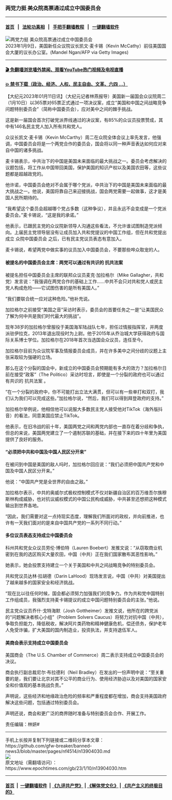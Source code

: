 ### 两党力挺 美众院高票通过成立中国委员会
------------------------

#### [首页](https://github.com/gfw-breaker/banned-news3/blob/master/README.md) &nbsp;&nbsp;|&nbsp;&nbsp; [法轮功真相](https://github.com/begood0513/basic/blob/master/README.md)  &nbsp;&nbsp;|&nbsp;&nbsp; [手把手翻墙教程](https://github.com/gfw-breaker/guides/wiki)  &nbsp;&nbsp;|&nbsp;&nbsp; [一键翻墙软件](https://github.com/gfw-breaker/nogfw/blob/master/README.md)  



<div><img alt="两党力挺 美众院高票通过成立中国委员会" class="attachment-djy_600_400 size-djy_600_400 wp-post-image" src="https://i.epochtimes.com/assets/uploads/2023/01/id13904043-GettyImages-1246116382-600x400.jpg"/>
<div class="caption">
 2023年1月9日，美国新任众议院议长凯文‧麦卡锡（Kevin McCathy）前往美国国会大厦的议长办公室。(Mandel Ngan/AFP via Getty Images)
</div></div><hr/>

#### [ 🎬  免翻墙浏览墙外禁闻、观看YouTube热门视频及电视直播](https://github.com/gfw-breaker/HelloWorld)

#### [ 💥  禁书下载（政治、经济、人权、民主自由、文革、六四 ...）](https://github.com/gfw-breaker/books/blob/master/README.md)

<div><p>
 【大纪元2023年01月11日讯】（大纪元记者林燕报导）美国新一届国会众议院周二（1月10日）以365票对65票正式通过一项决议案，成立“美国和中国之间战略竞争问题特别委员会”（简称中国委员会），应对美中之间的棘手挑战。
</p>
<p>
 这是新一届国会首次打破党派界线通过的决议案，有85%的众议员投票赞成，其中有146名民主党人加入所有共和党人。
</p>
<p>
 众议长凯文‧麦卡锡（Kevin McCarthy）周二在众院全体会议上率先发言，他强调，中国委员会将是一个两党合作的委员会，国会将以同一种声音表达如何应对来自中国的诸多挑战。
</p>
<p>
 麦卡锡表示，中共治下的中国是美国未来面临的最大挑战之一。委员会考虑解决的议题包括，将工作从中国带回美国，保护美国的知识产权以及美国农田等，这些议题都是超越政党的。
</p>
<p>
 他许诺，中国委员会绝对不会属于哪个党派，中共治下的中国是美国未来面临的最大挑战之一。他说，美国将靠自己来迎接挑战，国会两党需要一起做事，这才是美国人民所期待的。
</p>
<p>
 “我希望这个委员会超越哪个党占多数（这种争议），并且永远不会变成是一个党派委员会。”麦卡锡说，“这是我的承诺。”
</p>
<p>
 他表示，已跟民主党的众议院新领导人沟通这些看法，不允许谁试图制造党派倾向。上届民主党领导层没有让成员加入共和党提议的中国工作组，但在共和党提出成立
 <ok href="https://www.epochtimes.com/gb/tag/%E4%BC%97%E9%99%A2%E4%B8%AD%E5%9B%BD%E5%A7%94%E5%91%98%E4%BC%9A.html">
  众院中国委员会
 </ok>
 之后，已有民主党议员表态有意加入。
</p>
<p>
 麦卡锡说，希望两党中做实事的议员加入中国委员会，不要那些哗众取宠的人。
</p>
<h4>
 被提名的中国委员会主席：两党可以通过有共识的
 <ok href="https://www.epochtimes.com/gb/tag/%E6%8A%97%E5%85%B1%E6%B3%95%E6%A1%88.html">
  抗共法案
 </ok>
</h4>
<p>
 被提名担任中国委员会主席的联邦众议员麦克‧加拉格尔（Mike Gallagher，共和党）发言说：“我强调在两党合作的基础上工作……中共不会只对共和党人或民主党人构成危险——它试图伤害的是所有美国人。”
</p>
<p>
 “我们要联合统一应对这种危险。”他补充说。
</p>
<p>
 加拉格尔之前接受“美国之音”采访时表示，委员会的首要任务之一是“让美国民众了解为何中共是我们时代最大的挑战”。
</p>
<p>
 现年38岁的加拉格尔曾服役于美国海军陆战队七年，担任过情报指挥官，并两度派驻伊拉克，2013年退出现役时为上尉。他于2015年从乔治城大学获得政府与国际关系博士学位。加拉格尔在2018年首次当选国会众议员，连任至今。
</p>
<p>
 加拉格尔目前为众议院军事及情报委员会成员，并在许多美中之间分歧的议题上主张采取较为强硬的立场。
</p>
<p>
 那么在这个分裂的国会中，新成立的中国委员会预期能有多大的效力？加拉格尔日前在接受“政客”（The Politico）采访时坦言，即使是一个分裂的政府也可以通过有共识的
 <ok href="https://www.epochtimes.com/gb/tag/%E6%8A%97%E5%85%B1%E6%B3%95%E6%A1%88.html">
  抗共法案
 </ok>
 。
</p>
<p>
 “在一个分裂的政府中，你不可能打出立法大满贯，但可以有一些单打和双打，我们认为我们可以完成这些。”加拉格尔说，“然后，我们可以得到拜登政府的支持。”
</p>
<p>
 加拉格尔举例说，他相信他可以说服大多数民主党人接受他对TikTok（海外版抖音）的看法，同意美国应禁止TikTok。
</p>
<p>
 他表示，在旧冷战的前十年，美国两党之间和两党内部也一直存在着分歧和争执，但总的来说，美国两党建立了一个遏制苏联的基础，并在接下来的四十年里为美国提供了良好的服务。
</p>
<h4>
 “必须把中共和中国及中国人民区分开来”
</h4>
<p>
 在被问到中国是美国的敌人吗时，加拉格尔回应说：“我们必须把中国共产党和中国及中国人民区分开来。”
</p>
<p>
 他说：“中国共产党是全世界的自由之敌。”
</p>
<p>
 加拉格尔表示，中共的奥威尔式极权控制模式不仅对新疆自治区的百万维吾尔族穆斯林构成威胁，也对抗议威权模式的中国公民构成威胁，中共甚至还想把这种模式输出到世界各地。
</p>
<p>
 “因此，我们需要对这一点持现实态度，理解我们所面对的政权，并向前推进，也许有一天我们面对的是来自中国共产党的一系列不同行动。”
</p>
<h4>
 多位议员表态支持成立中国委员会
</h4>
<p>
 科州共和党女众议员劳伦‧博伯特（Lauren Boebert）发推文说：“从窃取商业机密到在我的选区购买大量农田，中国（中共）正在我们国家散布其恶性影响。”
</p>
<p>
 她表示，她会投票支持建立一个关于美国和中共之间战略竞争的特别委员会。
</p>
<p>
 共和党议员达林‧拉胡德（Darin LaHood）现场发言说，中国（中共）对美国提出了越来越多的国家安全和经济挑战。
</p>
<p>
 “现在比以往任何时候，国会都必须努力加强我们的竞争力。作为共和党中国特别工作组成员，我强烈支持麦卡锡提议的成立中国问题特别委员会的主张。”他说。
</p>
<p>
 民主党众议员乔什‧戈特海默（Josh Gottheimer）发推文说，他所在的跨党派的“问题解决者核心小组”（Problem Solvers Caucus）将努力对抗中国（中共），争取负担能力，降低税收，解决阿片类药物和精神健康危机，偿还债务，保护老年人免受诈骗，扩大美国的国内制造业，投资执法，并支持退伍军人。
</p>
<h4>
 美商会表示支持成立中国委员会
</h4>
<p>
 美国商会（The U.S. Chamber of Commerce）周二表示支持成立中国委员会的决议。
</p>
<p>
 商会执行副总裁尼尔‧布拉德利（Neil Bradley）在发出的一份声明中说：“至关重要的是，我们要让北京对其不公平的商业行为、使用经济胁迫以及对美国的国家安全和价值观的基本挑战负责。”
</p>
<p>
 声明说，这些经济和地缘政治危险的频率和严重程度都在增加，商会支持美国政府解决这些问题，包括通过特别委员会。
</p>
<p>
 声明还说，商会和更广泛的商界随时准备与特别委员会合作、开展工作。
</p>
<p>
 责任编辑：林妍#
</p>
</div>
<hr/>
手机上长按并复制下列链接或二维码分享本文章：<br/>
https://github.com/gfw-breaker/banned-news3/blob/master/pages/nf4514/n13904030.md <br/>
<a href='https://github.com/gfw-breaker/banned-news3/blob/master/pages/nf4514/n13904030.md'><img src='https://github.com/gfw-breaker/banned-news3/blob/master/pages/nf4514/n13904030.md.png'/></a> <br/>
原文地址（需翻墙访问）：https://www.epochtimes.com/gb/23/1/10/n13904030.htm


------------------------
#### [首页](https://github.com/gfw-breaker/banned-news3/blob/master/README.md) &nbsp;|&nbsp; [一键翻墙软件](https://github.com/gfw-breaker/nogfw/blob/master/README.md) &nbsp;| [《九评共产党》](https://github.com/gfw-breaker/9ping.md/blob/master/README.md#九评之一评共产党是什么) | [《解体党文化》](https://github.com/gfw-breaker/jtdwh.md/blob/master/README.md) | [《共产主义的终极目的》](https://github.com/gfw-breaker/gczydzjmd.md/blob/master/README.md)


<img src='http://gfw-breaker.win/banned-news3/pages/nf4514/n13904030.md' width='0px' height='0px'/>
